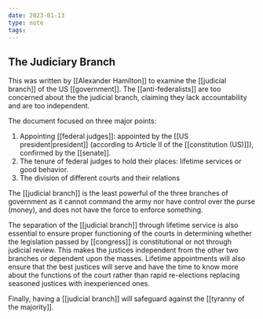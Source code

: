 ```yaml
---
date: 2023-01-13
type: note
tags:
---
```


## The Judiciary Branch
This was written by [[Alexander Hamilton]] to examine the [[judicial branch]] of the US [[government]]. The [[anti-federalists]] are too concerned about the the judicial branch, claiming they lack accountability and are too independent.

The document focused on three major points:
1. Appointing [[federal judges]]: appointed by the [[US president|president]] (according to Article II of the [[constitution (US)]]), confirmed by the [[senate]].
2. The tenure of federal judges to hold their places: lifetime services or good behavior.
3. The division of different courts and their relations

The [[judicial branch]] is the least powerful of the three branches of government as it cannot command the army nor have control over the purse (money), and does not have the force to enforce something.

The separation of the [[judicial branch]] through lifetime service is also essential to ensure proper functioning of the courts in determining whether the legislation passed by [[congress]] is constitutional or not through judicial review. This makes the justices independent from the other two branches or dependent upon the masses. Lifetime appointments will also ensure that the best justices will serve and have the time to know more about the functions of the court rather than rapid re-elections replacing seasoned justices with inexperienced ones.

Finally, having a [[judicial branch]] will safeguard against the [[tyranny of the majority]].
